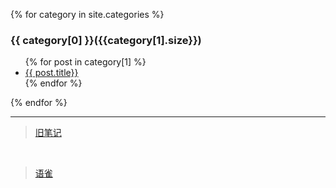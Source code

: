 <!-- Global site tag (gtag.js) - Google Analytics -->
<script async src="https://www.googletagmanager.com/gtag/js?id=G-DE96ZG1N0C"></script>
<script>
  window.dataLayer = window.dataLayer || [];
  function gtag(){dataLayer.push(arguments);}
  gtag('js', new Date());

  gtag('config', 'G-DE96ZG1N0C');
</script>

{% for category in site.categories %}
  <h3>{{ category[0] }}({{category[1].size}})</h3>
  <ul>
    {% for post in category[1] %}
      <li>
        <a href="{{site.baseurl}}/{{post.url}}">{{ post.title}}</a>
      </li>
    {% endfor %}
  </ul>
{% endfor %}

---

> [旧笔记](https://github.com/VirusPC/old-notes)
<br/>

> [语雀](https://www.yuque.com/pengcheng-fuigs)
<br/>
